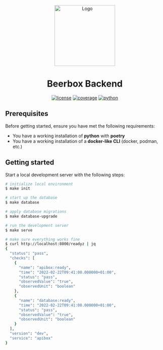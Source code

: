 <div align="center">

<img src="https://user-images.githubusercontent.com/10991276/219882345-8aef7dad-d428-4af0-aa26-4c08c00253f6.png" alt="Logo" width="192" height="192">
<h1 align="center"> Beerbox Backend </h3>

[![license](https://img.shields.io/github/license/beerbox-tech/beerbox-apibox.svg?style=for-the-badge)](https://github.com/beerbox-tech/beerbox-apibox/blob/main/LICENSE)
[![coverage](https://img.shields.io/badge/coverage-100%25-green?style=for-the-badge)](https://github.com/beerbox-tech/beerbox-apibox/)
[![python](https://img.shields.io/badge/python-v3.10-green?style=for-the-badge)](https://www.python.org/downloads/release/python-3100/)

</div>

## Prerequisites

Before getting started, ensure you have met the following requirements:
- You have a working installation of **python** with **poetry**
- You have a working installation of a **docker-like CLI** (docker, podman, etc.)

## Getting started

Start a local development server with the following steps:

```bash
# initialize local environment
$ make init

# start up the database
$ make database

# apply database migrations
$ make database-upgrade

# run the development server
$ make serve

# make sure everything works fine
$ curl http://localhost:8000/readyz | jq
{
  "status": "pass",
  "checks": [
    {
      "name": "apibox:ready",
      "time": "2022-02-22T09:41:00.000000+01:00",
      "status": "pass",
      "observedValue": "true",
      "observedUnit": "boolean"
    },
    {
      "name": "database:ready",
      "time": "2022-02-22T09:41:00.000000+01:00",
      "status": "pass",
      "observedValue": "true",
      "observedUnit": "boolean"
    }
  ],
  "version": "dev",
  "service": "apibox"
}
```
